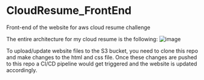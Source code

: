 # CloudResume_FrontEnd
Front-end of the website for aws cloud resume challenge

The entire architecture for my cloud resume is the following:
![image](https://user-images.githubusercontent.com/66120020/174935648-479790ae-a450-4ec2-87d7-3ecd2b94195e.png)

To upload/update website files to the S3 bucket, you need to clone this repo and make changes to the html and css file. Once these changes are pushed to this repo a CI/CD pipeline would get triggered and the website is updated accordingly.
